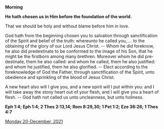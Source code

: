 **Morning**

**He hath chosen us in Him before the foundation of the world.**
 
That we should be holy and without blame before him in love.
 
God hath from the beginning chosen you to salvation through sanctification of the Spirit and belief of the truth: whereunto he called you, ... to the obtaining of the glory of our Lord Jesus Christ. -- Whom he did foreknow, he also did predestinate to be conformed to the image of his Son, that he might be the firstborn among many brethren. Moreover whom he did pre-destinate, them he also called: and whom he called, them he also justified: and whom he justified, them he also glorified. -- Elect according to the foreknowledge of God the Father, through sanctification of the Spirit, unto obedience and sprinkling of the blood of Jesus Christ.
 
A new heart also will I give you, and a new spirit will I put within you: and I will take away the stony heart out of your flesh, and I will give you a heart of flesh. -- God hath not called us unto uncleanness, but unto holiness.  

**Eph 1:4; Eph 1:4; 2 Thes 2:13,14; Rom 8:29,30; 1 Pet 1:2; Eze 36:26; 1 Thes 4:7**

[Monday 20-December, 2021](https://t.me/daily_light)
